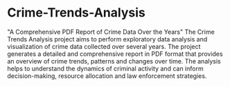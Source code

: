 # Crime-Trends-Analysis
"A Comprehensive PDF Report of Crime Data Over the Years"
The Crime Trends Analysis project aims to perform exploratory data analysis and visualization of crime data collected over several years. The project generates a detailed and comprehensive report in PDF format that provides an overview of crime trends, patterns and changes over time. The analysis helps to understand the dynamics of criminal activity and can inform decision-making, resource allocation and law enforcement strategies.
